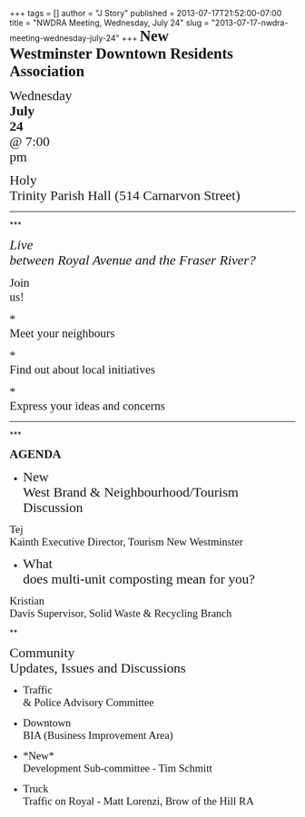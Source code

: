 +++
tags = []
author = "J Story"
published = 2013-07-17T21:52:00-07:00
title = "NWDRA Meeting, Wednesday, July 24"
slug = "2013-07-17-nwdra-meeting-wednesday-july-24"
+++
<span
style="background-color: transparent; font-family: Calibri; font-size: 27px; font-style: normal; font-variant: normal; font-weight: bold; text-decoration: none; vertical-align: baseline; white-space: pre-wrap;">New
Westminster Downtown Residents Association</span>

<span
style="background-color: transparent; font-family: Calibri; font-size: 24px; font-style: normal; font-variant: normal; font-weight: normal; text-decoration: none; vertical-align: baseline; white-space: pre-wrap;">Wednesday
</span><span
style="background-color: transparent; font-family: Calibri; font-size: 24px; font-style: normal; font-variant: normal; font-weight: bold; text-decoration: none; vertical-align: baseline; white-space: pre-wrap;">July
24</span><span
style="background-color: transparent; font-family: Calibri; font-size: 24px; font-style: normal; font-variant: normal; font-weight: normal; text-decoration: none; vertical-align: baseline; white-space: pre-wrap;">
@ <span class="aBn" data-term="goog_797507391"
style="border-bottom-color: rgb(204, 204, 204); border-bottom-style: dashed; border-bottom-width: 1px; position: relative; top: -2px; z-index: 0;"
tabindex="0"><span class="aQJ"
style="position: relative; top: 2px; z-index: -1;">7:00
pm</span></span></span>

<span
style="background-color: transparent; font-family: Calibri; font-size: 24px; font-style: normal; font-variant: normal; font-weight: normal; text-decoration: none; vertical-align: baseline; white-space: pre-wrap;">Holy
Trinity Parish Hall (514 Carnarvon Street)</span>

***  
<span
style="background-color: transparent; font-family: Calibri; font-size: 24px; font-style: normal; font-variant: normal; font-weight: normal; text-decoration: none; vertical-align: baseline; white-space: pre-wrap;"></span>***

<span
style="background-color: transparent; font-family: Cambria; font-size: 24px; font-style: italic; font-variant: normal; font-weight: normal; text-decoration: none; vertical-align: baseline; white-space: pre-wrap;">Live
between Royal Avenue and the Fraser River?</span>

<span
style="background-color: transparent; font-family: Calibri; font-size: 21px; font-style: normal; font-variant: normal; font-weight: normal; text-decoration: none; vertical-align: baseline; white-space: pre-wrap;">Join
us!</span>

<span
style="background-color: transparent; font-family: Calibri; font-size: 21px; font-style: normal; font-variant: normal; font-weight: normal; text-decoration: none; vertical-align: baseline; white-space: pre-wrap;">\*
Meet your neighbours</span>

<span
style="background-color: transparent; font-family: Calibri; font-size: 21px; font-style: normal; font-variant: normal; font-weight: normal; text-decoration: none; vertical-align: baseline; white-space: pre-wrap;">\*
Find out about local initiatives</span>

<span
style="background-color: transparent; font-family: Calibri; font-size: 21px; font-style: normal; font-variant: normal; font-weight: normal; text-decoration: none; vertical-align: baseline; white-space: pre-wrap;">\*
Express your ideas and concerns</span>

***  
<span
style="background-color: transparent; font-family: Calibri; font-size: 21px; font-style: normal; font-variant: normal; font-weight: normal; text-decoration: none; vertical-align: baseline; white-space: pre-wrap;"></span>***

<span
style="background-color: transparent; font-family: Calibri; font-size: 21px; font-style: normal; font-variant: normal; font-weight: bold; text-decoration: none; vertical-align: baseline; white-space: pre-wrap;">AGENDA</span>

-   <span
    style="background-color: transparent; font-family: Calibri; font-size: 24px; font-style: normal; font-variant: normal; font-weight: normal; text-decoration: none; vertical-align: baseline; white-space: pre-wrap;">New
    West Brand & Neighbourhood/Tourism Discussion</span>

<span
style="background-color: transparent; font-family: Calibri; font-size: 19px; font-style: normal; font-variant: normal; font-weight: normal; text-decoration: none; vertical-align: baseline; white-space: pre-wrap;">Tej
Kainth Executive Director, Tourism New Westminster</span>

-   <span
    style="background-color: transparent; font-family: Calibri; font-size: 24px; font-style: normal; font-variant: normal; font-weight: normal; text-decoration: none; vertical-align: baseline; white-space: pre-wrap;">What
    does multi-unit composting mean for you?</span>

<span
style="background-color: transparent; font-family: Calibri; font-size: 19px; font-style: normal; font-variant: normal; font-weight: normal; text-decoration: none; vertical-align: baseline; white-space: pre-wrap;">Kristian
Davis Supervisor, Solid Waste & Recycling Branch </span>

**  

<span
style="background-color: transparent; font-family: Calibri; font-size: 24px; font-style: normal; font-variant: normal; font-weight: normal; text-decoration: none; vertical-align: baseline; white-space: pre-wrap;">Community
Updates, Issues and Discussions</span>

-   <span
    style="background-color: transparent; font-family: Calibri; font-size: 19px; font-style: normal; font-variant: normal; font-weight: normal; text-decoration: none; vertical-align: baseline; white-space: pre-wrap;">Traffic
    & Police Advisory Committee</span>

-   <span
    style="background-color: transparent; font-family: Calibri; font-size: 19px; font-style: normal; font-variant: normal; font-weight: normal; text-decoration: none; vertical-align: baseline; white-space: pre-wrap;">Downtown
    BIA (Business Improvement Area)</span>

-   <span
    style="background-color: transparent; font-family: Calibri; font-size: 19px; font-style: normal; font-variant: normal; font-weight: normal; text-decoration: none; vertical-align: baseline; white-space: pre-wrap;">\*New\*
    Development Sub-committee - Tim Schmitt</span>

-   <span
    style="background-color: transparent; font-family: Calibri; font-size: 19px; font-style: normal; font-variant: normal; font-weight: normal; text-decoration: none; vertical-align: baseline; white-space: pre-wrap;">Truck
    Traffic on Royal - Matt Lorenzi, Brow of the Hill RA</span>
